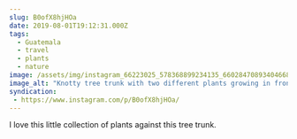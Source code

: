 ```yaml
---
slug: B0ofX8hjHOa
date: 2019-08-01T19:12:31.000Z
tags: 
  - Guatemala
  - travel
  - plants
  - nature
image: /assets/img/instagram_66223025_578368899234135_6602847089340466864_n_18086943343033777.jpg
image_alt: "Knotty tree trunk with two different plants growing in front."
syndication:
 - https://www.instagram.com/p/B0ofX8hjHOa/
---
```


I love this little collection of plants against this tree trunk.
